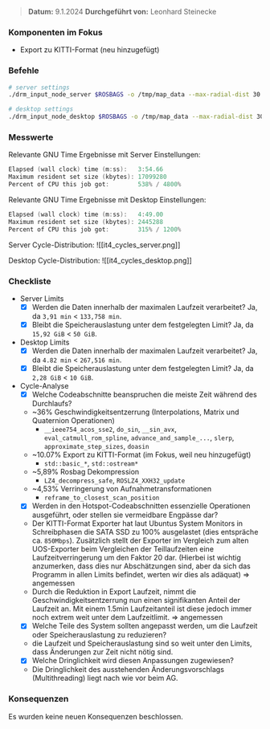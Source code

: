 
>  **Datum:** 9.1.2024
>  **Durchgeführt von:** Leonhard Steinecke

### Komponenten im Fokus
- Export zu KITTI-Format (neu hinzugefügt)

### Befehle

```bash
# server settings
./drm_input_node_server $ROSBAGS -o /tmp/map_data --max-radial-dist 30 --max-peripheral-dist 20 --time-per-block 1h

# desktop settings
./drm_input_node_desktop $ROSBAGS -o /tmp/map_data --max-radial-dist 30 --max-peripheral-dist 20 --time-per-block 5min
```

### Messwerte

Relevante GNU Time Ergebnisse mit Server Einstellungen:
```go
Elapsed (wall clock) time (m:ss):   3:54.66
Maximum resident set size (kbytes): 17099280
Percent of CPU this job got:        538% / 4800%
```

Relevante GNU Time Ergebnisse mit Desktop Einstellungen:
```go
Elapsed (wall clock) time (m:ss):   4:49.00
Maximum resident set size (kbytes): 2445288
Percent of CPU this job got:        315% / 1200%
```

Server Cycle-Distribution:
![[it4_cycles_server.png]]

Desktop Cycle-Distribution:
![[it4_cycles_desktop.png]]

### Checkliste
- Server Limits
	- [x] Werden die Daten innerhalb der maximalen Laufzeit verarbeitet?
		Ja, da `3,91 min` < `133,758 min`.
	- [x] Bleibt die Speicherauslastung unter dem festgelegten Limit?
		Ja, da `15,92 GiB` < `50 GiB`.
- Desktop Limits
	- [x] Werden die Daten innerhalb der maximalen Laufzeit verarbeitet?
		Ja, da `4.82 min` < `267,516 min`.
	- [x] Bleibt die Speicherauslastung unter dem festgelegten Limit?
		Ja, da `2,28 GiB` < `10 GiB`.
- Cycle-Analyse
	- [x] Welche Codeabschnitte beanspruchen die meiste Zeit während des Durchlaufs?
	- ~36% Geschwindigkeitsentzerrung (Interpolations, Matrix und Quaternion Operationen)
		- `__ieee754_acos_sse2`, `do_sin`, `__sin_avx`,  `eval_catmull_rom_spline`, `advance_and_sample_...`, `slerp`, `approximate_step_sizes`, `doasin`
	- ~10.07% Export zu KITTI-Format (im Fokus, weil neu hinzugefügt)
		- `std::basic_*`, `std::ostream*`
	- ~5,89% Rosbag Dekompression
		-  `LZ4_decompress_safe`, `ROSLZ4_XXH32_update`
	- ~4,53% Verringerung von Aufnahmetransformationen
		-  `reframe_to_closest_scan_position`
	- [x] Werden in den Hotspot-Codeabschnitten essenzielle Operationen ausgeführt, oder stellen sie vermeidbare Engpässe dar?
	- Der KITTI-Format Exporter hat laut Ubuntus System Monitors in Schreibphasen die SATA SSD zu 100% ausgelastet (dies entspräche ca. `850Mbps`).
	  Zusätzlich stellt der Exporter im Vergleich zum alten UOS-Exporter beim Vergleichen der Teillaufzeiten eine Laufzeitverringerung um den Faktor 20 dar.
	  (Hierbei ist wichtig anzumerken, dass dies nur Abschätzungen sind, aber da sich das Programm in allen Limits befindet, werten wir dies als adäquat)  => angemessen
	- Durch die Reduktion in Export Laufzeit, nimmt die Geschwindigkeitsentzerrung nun einen signifikanten Anteil der Laufzeit an. 
	  Mit einem 1.5min Laufzeitanteil ist diese jedoch immer noch extrem weit unter dem Laufzeitlimit. => angemessen
	- [x] Welche Teile des System sollten angepasst werden, um die Laufzeit oder Speicherauslastung zu reduzieren?
	- die Laufzeit und Speicherauslastung sind so weit unter den Limits, dass Änderungen zur Zeit nicht nötig sind.
	- [x] Welche Dringlichkeit wird diesen Anpassungen zugewiesen?
	- Die Dringlichkeit des ausstehenden Änderungsvorschlags (Multithreading) liegt nach wie vor beim AG.  

### Konsequenzen

Es wurden keine neuen Konsequenzen beschlossen.